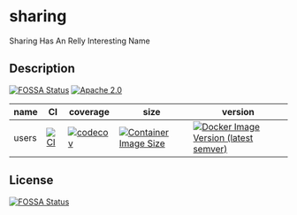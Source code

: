 # sharing

Sharing Has An Relly Interesting Name

## Description

[![FOSSA Status](https://app.fossa.com/api/projects/git%2Bgithub.com%2Fsixwaaaay%2Fsharing.svg?type=shield)](https://app.fossa.com/projects/git%2Bgithub.com%2Fsixwaaaay%2Fsharing?ref=badge_shield)
[![Apache 2.0](https://img.shields.io/github/license/sixwaaaay/sharing)](https://github.com/sixwaaaay/sharing/blob/main/LICENSE)

| name  | CI                                                                                                                                                      | coverage                                                                                                                              | size                                                                                                                                          | version                                                                                                                                              |
| ----- | ------------------------------------------------------------------------------------------------------------------------------------------------------- | ------------------------------------------------------------------------------------------------------------------------------------- | --------------------------------------------------------------------------------------------------------------------------------------------- | ---------------------------------------------------------------------------------------------------------------------------------------------------- |
| users | [![CI](https://github.com/sixwaaaay/sharing/actions/workflows/users.yaml/badge.svg)](https://github.com/sixwaaaay/sharing/actions/workflows/users.yaml) | [![codecov](https://codecov.io/gh/sixwaaaay/sharing/branch/main/graph/badge.svg?flag=users)](https://codecov.io/gh/sixwaaaay/sharing) | [![Container Image Size](https://img.shields.io/docker/image-size/sixwaaaay/shauser?sort=semver)](https://hub.docker.com/r/sixwaaaay/shauser) | [![Docker Image Version (latest semver)](https://img.shields.io/docker/v/sixwaaaay/shauser?sort=semver)](https://hub.docker.com/r/sixwaaaay/shauser) |

## License

[![FOSSA Status](https://app.fossa.com/api/projects/git%2Bgithub.com%2Fsixwaaaay%2Fsharing.svg?type=large)](https://app.fossa.com/projects/git%2Bgithub.com%2Fsixwaaaay%2Fsharing?ref=badge_large)
